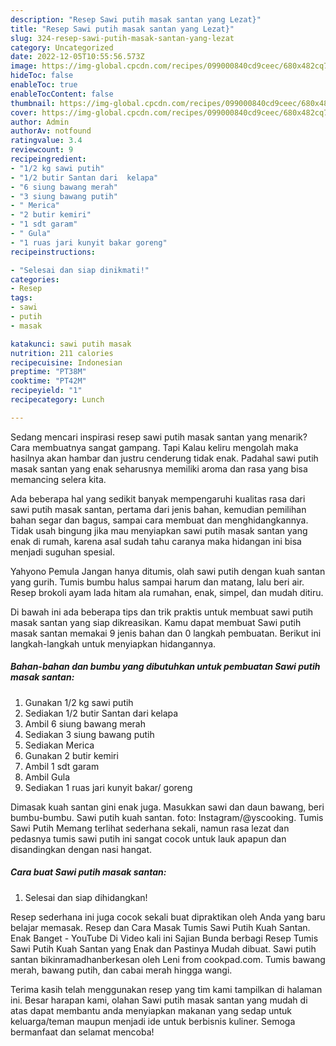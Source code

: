 ```yaml
---
description: "Resep Sawi putih masak santan yang Lezat}"
title: "Resep Sawi putih masak santan yang Lezat}"
slug: 324-resep-sawi-putih-masak-santan-yang-lezat
category: Uncategorized
date: 2022-12-05T10:55:56.573Z
image: https://img-global.cpcdn.com/recipes/099000840cd9ceec/680x482cq70/sawi-putih-masak-santan-foto-resep-utama.jpg
hideToc: false
enableToc: true
enableTocContent: false
thumbnail: https://img-global.cpcdn.com/recipes/099000840cd9ceec/680x482cq70/sawi-putih-masak-santan-foto-resep-utama.jpg
cover: https://img-global.cpcdn.com/recipes/099000840cd9ceec/680x482cq70/sawi-putih-masak-santan-foto-resep-utama.jpg
author: Admin
authorAv: notfound
ratingvalue: 3.4
reviewcount: 9
recipeingredient:
- "1/2 kg sawi putih"
- "1/2 butir Santan dari  kelapa"
- "6 siung bawang merah"
- "3 siung bawang putih"
- " Merica"
- "2 butir kemiri"
- "1 sdt garam"
- " Gula"
- "1 ruas jari kunyit bakar goreng"
recipeinstructions:

- "Selesai dan siap dinikmati!"
categories:
- Resep
tags:
- sawi
- putih
- masak

katakunci: sawi putih masak 
nutrition: 211 calories
recipecuisine: Indonesian
preptime: "PT38M"
cooktime: "PT42M"
recipeyield: "1"
recipecategory: Lunch

---
```



Sedang mencari inspirasi resep sawi putih masak santan yang menarik? Cara membuatnya sangat gampang. Tapi Kalau keliru mengolah maka hasilnya akan hambar dan justru cenderung tidak enak. Padahal sawi putih masak santan yang enak seharusnya memiliki aroma dan rasa yang bisa memancing selera kita.


Ada beberapa hal yang sedikit banyak mempengaruhi kualitas rasa dari sawi putih masak santan, pertama dari jenis bahan, kemudian pemilihan bahan segar dan bagus, sampai cara membuat dan menghidangkannya. Tidak usah bingung jika mau menyiapkan sawi putih masak santan yang enak di rumah, karena asal sudah tahu caranya maka hidangan ini bisa menjadi suguhan spesial.

Yahyono Pemula Jangan hanya ditumis, olah sawi putih dengan kuah santan yang gurih. Tumis bumbu halus sampai harum dan matang, lalu beri air. Resep brokoli ayam lada hitam ala rumahan, enak, simpel, dan mudah ditiru.


Di bawah ini ada beberapa tips dan trik praktis untuk membuat sawi putih masak santan yang siap dikreasikan. Kamu dapat membuat Sawi putih masak santan memakai 9 jenis bahan dan 0 langkah pembuatan. Berikut ini langkah-langkah untuk menyiapkan hidangannya.

<!--inarticleads1-->

##### Bahan-bahan dan bumbu yang dibutuhkan untuk pembuatan Sawi putih masak santan:

1. Gunakan 1/2 kg sawi putih
1. Sediakan 1/2 butir Santan dari  kelapa
1. Ambil 6 siung bawang merah
1. Sediakan 3 siung bawang putih
1. Sediakan  Merica
1. Gunakan 2 butir kemiri
1. Ambil 1 sdt garam
1. Ambil  Gula
1. Sediakan 1 ruas jari kunyit bakar/ goreng


Dimasak kuah santan gini enak juga. Masukkan sawi dan daun bawang, beri bumbu-bumbu. Sawi putih kuah santan. foto: Instagram/@yscooking. Tumis Sawi Putih Memang terlihat sederhana sekali, namun rasa lezat dan pedasnya tumis sawi putih ini sangat cocok untuk lauk apapun dan disandingkan dengan nasi hangat. 

<!--inarticleads2-->

##### Cara buat Sawi putih masak santan:


1. Selesai dan siap dihidangkan!

Resep sederhana ini juga cocok sekali buat dipraktikan oleh Anda yang baru belajar memasak. Resep dan Cara Masak Tumis Sawi Putih Kuah Santan. Enak Banget - YouTube Di Video kali ini Sajian Bunda berbagi Resep Tumis Sawi Putih Kuah Santan yang Enak dan Pastinya Mudah dibuat. Sawi putih santan bikinramadhanberkesan oleh Leni from cookpad.com. Tumis bawang merah, bawang putih, dan cabai merah hingga wangi. 

Terima kasih telah menggunakan resep yang tim kami tampilkan di halaman ini. Besar harapan kami, olahan Sawi putih masak santan yang mudah di atas dapat membantu anda menyiapkan makanan yang sedap untuk keluarga/teman maupun menjadi ide untuk berbisnis kuliner. Semoga bermanfaat dan selamat mencoba!
